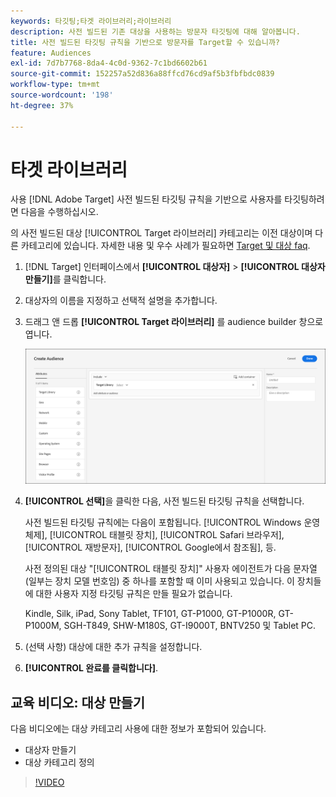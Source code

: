 ```yaml
---
keywords: 타깃팅;타겟 라이브러리;라이브러리
description: 사전 빌드된 기존 대상을 사용하는 방문자 타깃팅에 대해 알아봅니다.
title: 사전 빌드된 타깃팅 규칙을 기반으로 방문자를 Target할 수 있습니까?
feature: Audiences
exl-id: 7d7b7768-8da4-4c0d-9362-7c1bd6602b61
source-git-commit: 152257a52d836a88ffcd76cd9af5b3fbfbdc0839
workflow-type: tm+mt
source-wordcount: '198'
ht-degree: 37%

---
```


# 타겟 라이브러리

사용 [!DNL Adobe Target] 사전 빌드된 타깃팅 규칙을 기반으로 사용자를 타깃팅하려면 다음을 수행하십시오.

의 사전 빌드된 대상 [!UICONTROL Target 라이브러리] 카테고리는 이전 대상이며 다른 카테고리에 있습니다. 자세한 내용 및 우수 사례가 필요하면 [Target 및 대상 faq](/help/main/c-target/c-troubleshooting-targets-and-audiences/troubleshooting-targets-and-audiences.md#concept_C4EE4B8F4840430CBD798D579A8F208D).

1. [!DNL Target] 인터페이스에서 **[!UICONTROL 대상자]** > **[!UICONTROL 대상자 만들기]**&#x200B;를 클릭합니다.
1. 대상자의 이름을 지정하고 선택적 설명을 추가합니다.
1. 드래그 앤 드롭 **[!UICONTROL Target 라이브러리]** 를 audience builder 창으로 엽니다.

   ![타겟 라이브러리](assets/target_library.png)

1. **[!UICONTROL 선택]**&#x200B;을 클릭한 다음, 사전 빌드된 타깃팅 규칙을 선택합니다.

   사전 빌드된 타깃팅 규칙에는 다음이 포함됩니다. [!UICONTROL Windows 운영 체제], [!UICONTROL 태블릿 장치], [!UICONTROL Safari 브라우저], [!UICONTROL 재방문자], [!UICONTROL Google에서 참조됨], 등.

   사전 정의된 대상 &quot;[!UICONTROL 태블릿 장치]&quot; 사용자 에이전트가 다음 문자열(일부는 장치 모델 번호임) 중 하나를 포함할 때 이미 사용되고 있습니다. 이 장치들에 대한 사용자 지정 타깃팅 규칙은 만들 필요가 없습니다.

   Kindle, Silk, iPad, Sony Tablet, TF101, GT-P1000, GT-P1000R, GT-P1000M, SGH-T849, SHW-M180S, GT-I9000T, BNTV250 및 Tablet PC.

1. (선택 사항) 대상에 대한 추가 규칙을 설정합니다.
1. **[!UICONTROL 완료를 클릭합니다]**.

## 교육 비디오: 대상 만들기

다음 비디오에는 대상 카테고리 사용에 대한 정보가 포함되어 있습니다.

* 대상자 만들기
* 대상 카테고리 정의

>[!VIDEO](https://video.tv.adobe.com/v/17392)
